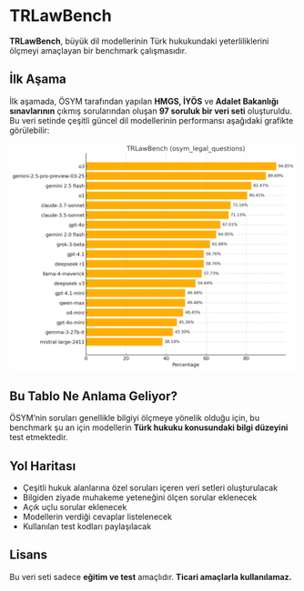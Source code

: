 # TRLawBench

**TRLawBench**, büyük dil modellerinin Türk hukukundaki yeterliliklerini ölçmeyi amaçlayan bir benchmark çalışmasıdır.

## İlk Aşama

İlk aşamada, ÖSYM tarafından yapılan **HMGS, İYÖS** ve **Adalet Bakanlığı sınavlarının** çıkmış sorularından oluşan **97 soruluk bir veri seti** oluşturuldu. Bu veri setinde çeşitli güncel dil modellerinin performansı aşağıdaki grafikte görülebilir:

![Performance Chart](grafik.png)

## Bu Tablo Ne Anlama Geliyor?

ÖSYM’nin soruları genellikle bilgiyi ölçmeye yönelik olduğu için, bu benchmark şu an için modellerin **Türk hukuku konusundaki bilgi düzeyini** test etmektedir.

## Yol Haritası

- Çeşitli hukuk alanlarına özel soruları içeren veri setleri oluşturulacak  
- Bilgiden ziyade muhakeme yeteneğini ölçen sorular eklenecek  
- Açık uçlu sorular eklenecek  
- Modellerin verdiği cevaplar listelenecek  
- Kullanılan test kodları paylaşılacak  

## Lisans

Bu veri seti sadece **eğitim ve test** amaçlıdır. **Ticari amaçlarla kullanılamaz.**
